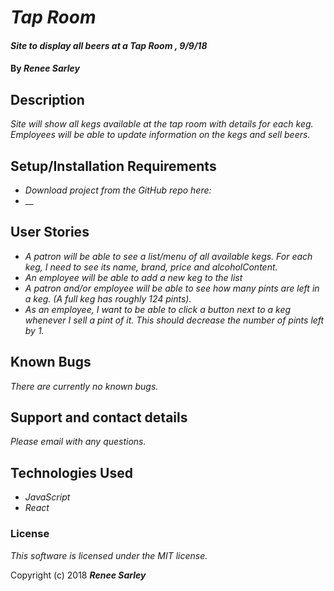 # _Tap Room_

#### _Site to display all beers at a Tap Room , 9/9/18_

#### By _**Renee Sarley**_

## Description

_Site will show all kegs available at the tap room with details for each keg. Employees will be able to update information on the kegs and sell beers._


## Setup/Installation Requirements

* _Download project from the GitHub repo here:_
* __

## User Stories

* _A patron will be able to see a list/menu of all available kegs. For each keg, I need to see its name, brand, price and alcoholContent._
* _An employee will be able to add a new keg to the list_
* _A patron and/or employee will be able to see how many pints are left in a keg. (A full keg has roughly 124 pints)._
* _As an employee, I want to be able to click a button next to a keg whenever I sell a pint of it. This should decrease the number of pints left by 1._

## Known Bugs

_There are currently no known bugs._

## Support and contact details

_Please email with any questions._

## Technologies Used

* _JavaScript_
* _React_

### License

*This software is licensed under the MIT license.*

Copyright (c) 2018 **_Renee Sarley_**
